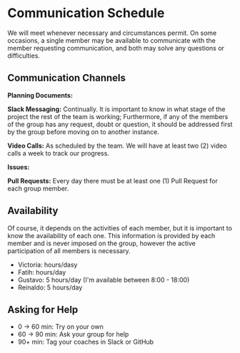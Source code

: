 # Communication Schedule

[comment]: <> (When and how often will you meet? what will you discuss at these meetings? ...)
We will meet whenever necessary and circumstances permit. On some occasions, a single member may be available to communicate with the member requesting communication, and both may solve any questions or difficulties.

## Communication Channels

[comment]: <> (As a team come up with a plan for how to use each communication channel. What will you discuss on each one? How often will you get in touch on each channel? Below is a starter list of different ways to communicate, go ahead and rewrite this list so it works for your team:)

**Planning Documents:**
    
**Slack Messaging:**  Continually. It is important to know in what stage of the project the rest of the team is working; Furthermore, if any of the members of the group has any request, doubt or question, it should be addressed first by the group before moving on to another instance.
    
**Video Calls:** As scheduled by the team. We will have at least two (2) video calls a week to track our progress.

**Issues:**
    
**Pull Requests:** Every day there must be at least one (1) Pull Request for each group member.

## Availability

[comment]: <> (How many hours does everyone have? and when are you generally available?)
Of course, it depends on the activities of each member, but it is important to know the availability of each one. This information is provided by each member and is never imposed on the group, however the active participation of all members is necessary.

- Victoria: hours/dasy
- Fatih: hours/day
- Gustavo: 5 hours/day (I'm available between 8:00 - 18:00)
- Reinaldo: 5 hours/day


## Asking for Help

[comment]: <> (There's a fine line between confidently learning from your mistakes, and stubbornly getting no where. Here is a general guide for when to ask for help based on how long you've been stuck on the same problem:
0 -> 30 min: Try on your own
30 -> 60 min: Ask your group for help
60+ min: Tag your coaches in Slack or GitHub)

-  0 -> 60 min: Try on your own
- 60 -> 90 min: Ask your group for help
- 90+ min: Tag your coaches in Slack or GitHub

